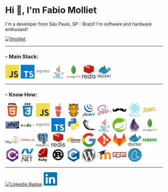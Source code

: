 <h1>  Hi 👋, I'm Fabio Molliet</h1>

I'm a developer from São Paulo, SP - Brazil! I'm software and hardware enthusiast!

<a href="https://github.com/anuraghazra/github-readme-stats">
  <!--<img src="https://github-readme-stats.vercel.app/api?username=fmolliet&show_icons=true&theme=dracula&count_private=true&include_all_commits=true" alt="fmolliet" />-->
  <img src="https://github-readme-stats.vercel.app/api/top-langs/?username=fmolliet&layout=compact&hide=html,css,php,elixir,arduino,c%23" alt="fmolliet">
</a>

----
### - Main Stack:
<div>
<img src="https://github.com/devicons/devicon/blob/master/icons/javascript/javascript-original.svg" alt="javascript" width="45" height="45"/> 
<img src="https://github.com/devicons/devicon/blob/master/icons/typescript/typescript-original.svg" alt="typescript" width="45" height="45"/>
<img src="https://github.com/devicons/devicon/blob/master/icons/express/express-original-wordmark.svg" alt="express" width="45" height="45"/>
<img src="https://github.com/devicons/devicon/blob/master/icons/java/java-original.svg" alt="java" width="45" height="45"/>
<img src="https://github.com/devicons/devicon/blob/master/icons/mongodb/mongodb-original-wordmark.svg" alt="mongodb" width="45" height="45"/> 
<img src="https://github.com/devicons/devicon/blob/master/icons/redis/redis-original-wordmark.svg" alt="redis" width="45" height="45"/> 
<img src="https://github.com/devicons/devicon/blob/master/icons/docker/docker-original-wordmark.svg" alt="docker" width="45" height="45"/>
</div>

----

### - Know How:
<div>
<!-- Main FRONTEND basics -->
<img src="https://github.com/devicons/devicon/blob/master/icons/html5/html5-original-wordmark.svg" alt="html5" width="45" height="45"/>
<img src="https://github.com/devicons/devicon/blob/master/icons/css3/css3-original-wordmark.svg" alt="css3" width="45" height="45"/>
<img src="https://github.com/devicons/devicon/blob/master/icons/javascript/javascript-original.svg" alt="javascript" width="45" height="45"/> 
<!-- Main FRONTEND advanced -->
<img src="https://github.com/devicons/devicon/blob/master/icons/gulp/gulp-plain.svg" alt="gulp" width="45" height="45"/>
<img src="https://github.com/devicons/devicon/blob/master/icons/grunt/grunt-original.svg" alt="grunt" width="45" height="45"/>
<img src="https://github.com/devicons/devicon/blob/master/icons/jquery/jquery-plain-wordmark.svg" alt="jquery" width="45" height="45"/>
<img src="https://github.com/devicons/devicon/blob/master/icons/sass/sass-original.svg" alt="sass" width="45" height="45"/>
<img src="https://github.com/devicons/devicon/blob/master/icons/handlebars/handlebars-original.svg" alt="handlebars" width="45" height="45"/>
<!-- Main FRONTEND FRAMEWORK -->
<img src="https://github.com/devicons/devicon/blob/master/icons/react/react-original-wordmark.svg" alt="react" width="45" height="45"/>
<img src="https://github.com/devicons/devicon/blob/master/icons/babel/babel-original.svg" alt="babel" width="45" height="45"/> 
<!-- Main BACKEND advanced -->
<img src="https://github.com/devicons/devicon/blob/master/icons/php/php-original.svg" alt="php" width="45" height="45"/>
<img src="https://github.com/devicons/devicon/blob/master/icons/nodejs/nodejs-original-wordmark.svg" alt="nodejs" width="45" height="45"/> 
<img src="https://github.com/devicons/devicon/blob/master/icons/express/express-original-wordmark.svg" alt="express" width="45" height="45"/>
<img src="https://github.com/devicons/devicon/blob/master/icons/typescript/typescript-original.svg" alt="typescript" width="45" height="45"/>
<img src="https://github.com/devicons/devicon/blob/master/icons/python/python-original.svg" alt="python" width="45" height="45"/> 
<img src="https://github.com/devicons/devicon/blob/master/icons/flask/flask-original.svg" alt="flask" width="45" height="45"/> 
<img src="https://github.com/devicons/devicon/blob/master/icons/java/java-original.svg" alt="java" width="45" height="45"/>
<img src="https://github.com/devicons/devicon/blob/master/icons/spring/spring-original.svg" alt="spring" width="45" height="45"/>
<img src="https://github.com/devicons/devicon/blob/master/icons/elixir/elixir-original.svg" alt="elixir" width="45" height="45"/>
<!-- Main DATABASE advanced -->
<img src="https://github.com/devicons/devicon/blob/master/icons/mongodb/mongodb-original-wordmark.svg" alt="mongodb" width="45" height="45"/> 
<img src="https://github.com/devicons/devicon/blob/master/icons/mysql/mysql-original-wordmark.svg" alt="mysql" width="45" height="45"/> 
<img src="https://github.com/devicons/devicon/blob/master/icons/oracle/oracle-original.svg" alt="oracle" width="45" height="45"/> 
<img src="https://github.com/devicons/devicon/blob/master/icons/postgresql/postgresql-original-wordmark.svg" alt="postgresql" width="45" height="45"/> 
<img src="https://github.com/devicons/devicon/blob/master/icons/redis/redis-original-wordmark.svg" alt="redis" width="45" height="45"/> 
<!-- Cloud  -->
<img src="https://github.com/devicons/devicon/blob/master/icons/amazonwebservices/amazonwebservices-original-wordmark.svg" alt="amazonwebservices" width="45" height="45"/>
<img src="https://github.com/devicons/devicon/blob/master/icons/google/google-original.svg" alt="google" width="45" height="45"/>
<!-- infra -->
<img src="https://github.com/devicons/devicon/blob/master/icons/git/git-original.svg" alt="git" width="45" height="45"/>
<img src="https://github.com/devicons/devicon/blob/master/icons/gitlab/gitlab-original.svg" alt="gitlab" width="45" height="45"/>
<img src="https://github.com/devicons/devicon/blob/master/icons/docker/docker-original-wordmark.svg" alt="docker" width="45" height="45"/>
<img src="https://github.com/devicons/devicon/blob/master/icons/nginx/nginx-original.svg" alt="nginx" width="45" height="45"/> 
<!--  Other languages  -->
<img src="https://github.com/devicons/devicon/blob/master/icons/csharp/csharp-original.svg" alt="CSharp" width="45" height="45"/>
<img src="https://github.com/devicons/devicon/blob/master/icons/dot-net/dot-net-original-wordmark.svg" alt="dot-net" width="45" height="45"/>
<img src="https://github.com/devicons/devicon/blob/master/icons/ruby/ruby-original-wordmark.svg" alt="ruby" width="45" height="45"/>	
<img src="https://github.com/devicons/devicon/blob/master/icons/rust/rust-plain.svg" alt="rust" width="45" height="45"/>
<img src="https://github.com/devicons/devicon/blob/master/icons/c/c-original.svg" alt="c" width="45" height="45"/>
<!--  Other FRAMEWORKS  -->
<img src="https://github.com/devicons/devicon/blob/master/icons/wordpress/wordpress-plain.svg" alt="wordpress" width="45" height="45"/>
<img src="https://github.com/devicons/devicon/blob/master/icons/moodle/moodle-original.svg" alt="moodle" width="45" height="45"/> 
<!-- Package Manager -->
<img src="https://github.com/devicons/devicon/blob/master/icons/npm/npm-original-wordmark.svg" alt="npm" width="45" height="45"/> 
<img src="https://github.com/devicons/devicon/blob/master/icons/yarn/yarn-original.svg" alt="yarn" width="45" height="45"/> 
<!-- Others -->

</div>

----

[![Linkedin Badge](https://img.shields.io/badge/-fabiomolliet-blue?style=flat-square&logo=Linkedin&logoColor=white&link=https://www.linkedin.com/in/fabiomolliet/)](https://www.linkedin.com/in/fabiomolliet/)
<a href="https://www.linkedin.com/in/fabiomolliet/">
<img src="https://github.com/devicons/devicon/blob/master/icons/linkedin/linkedin-original.svg" alt="linkedin" width="45" height="45"/>
</a>
